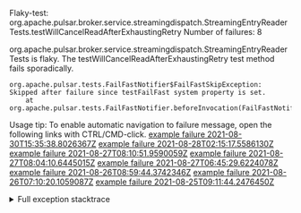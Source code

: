         
Flaky-test: org.apache.pulsar.broker.service.streamingdispatch.StreamingEntryReaderTests.testWillCancelReadAfterExhaustingRetry
Number of failures: 8

org.apache.pulsar.broker.service.streamingdispatch.StreamingEntryReaderTests is flaky. The testWillCancelReadAfterExhaustingRetry test method fails sporadically.

```
org.apache.pulsar.tests.FailFastNotifier$FailFastSkipException: Skipped after failure since testFailFast system property is set.
	at org.apache.pulsar.tests.FailFastNotifier.beforeInvocation(FailFastNotifier.java:88)

```

Usage tip: To enable automatic navigation to failure message, open the following links with CTRL/CMD-click.
[example failure 2021-08-30T15:35:38.8026367Z](https://github.com/apache/pulsar/runs/3463119398?check_suite_focus=true#step:9:2873)
[example failure 2021-08-28T02:15:17.5586130Z](https://github.com/apache/pulsar/runs/3448473880?check_suite_focus=true#step:9:1870)
[example failure 2021-08-27T08:10:51.9590059Z](https://github.com/apache/pulsar/runs/3440980370?check_suite_focus=true#step:9:1937)
[example failure 2021-08-27T08:04:10.6445015Z](https://github.com/apache/pulsar/runs/3440855241?check_suite_focus=true#step:9:1862)
[example failure 2021-08-27T06:45:29.6224078Z](https://github.com/apache/pulsar/runs/3440411158?check_suite_focus=true#step:9:1863)
[example failure 2021-08-26T08:59:44.3742346Z](https://github.com/apache/pulsar/runs/3430539961?check_suite_focus=true#step:9:2572)
[example failure 2021-08-26T07:10:20.1059087Z](https://github.com/apache/pulsar/runs/3429892136?check_suite_focus=true#step:9:1924)
[example failure 2021-08-25T09:11:44.2476450Z](https://github.com/apache/pulsar/runs/3420085427?check_suite_focus=true#step:10:1858)


<details>
<summary>Full exception stacktrace</summary>
<code><pre>
org.apache.pulsar.tests.FailFastNotifier$FailFastSkipException: Skipped after failure since testFailFast system property is set.
	at org.apache.pulsar.tests.FailFastNotifier.beforeInvocation(FailFastNotifier.java:88)

</pre></code>
</details>

